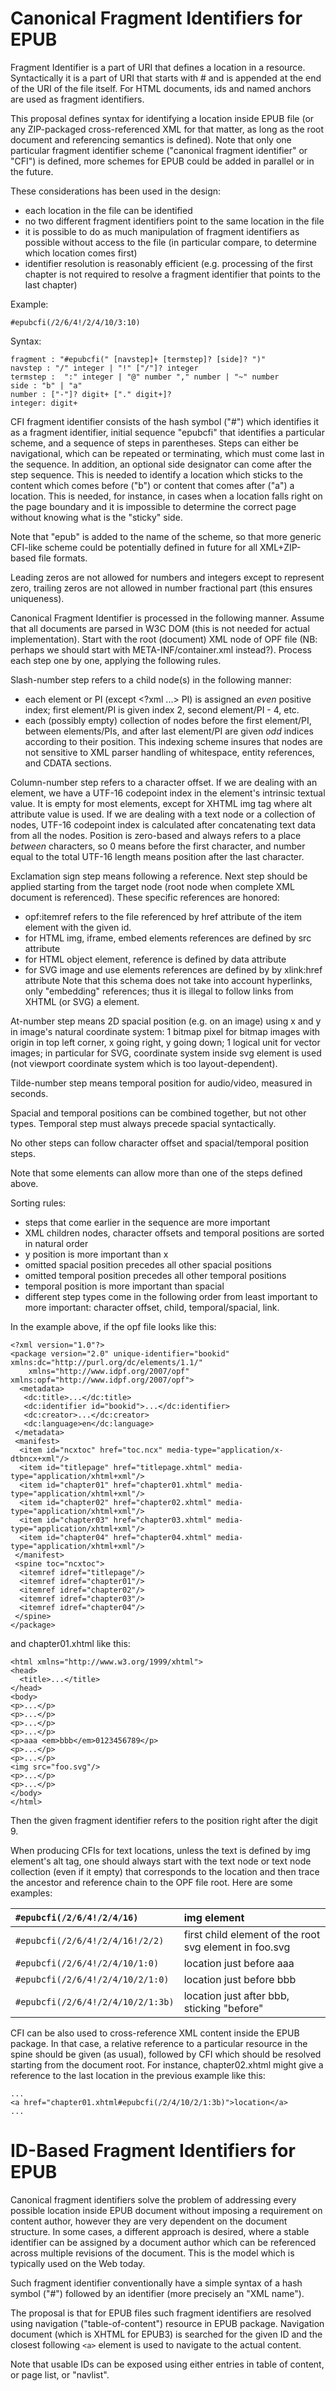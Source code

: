 # Canonical Fragment Identifiers for EPUB #

Fragment Identifier is a part of URI that defines a location in a resource. Syntactically it is a part of URI that starts with # and is appended at the end of the URI of the file itself. For HTML documents, ids and named anchors are used as fragment identifiers.

This proposal defines syntax for identifying a location inside EPUB file (or any ZIP-packaged cross-referenced XML for that matter, as long as the root document and referencing semantics is defined). Note that only one particular fragment identifier scheme ("canonical fragment identifier" or "CFI") is defined, more schemes for EPUB could be added in parallel or in the future.

These considerations has been used in the design:
  * each location in the file can be identified
  * no two different fragment identifiers point to the same location in the file
  * it is possible to do as much manipulation of fragment identifiers as possible without access to the file (in particular compare, to determine which location comes first)
  * identifier resolution is reasonably efficient (e.g. processing of the first chapter is not required to resolve a fragment identifier that points to the last chapter)

Example:

`#epubcfi(/2/6/4!/2/4/10/3:10)`

Syntax:

```
fragment : "#epubcfi(" [navstep]+ [termstep]? [side]? ")"
navstep : "/" integer | "!" ["/"]? integer
termstep :  ":" integer | "@" number "," number | "~" number
side : "b" | "a"
number : ["-"]? digit+ ["." digit+]?
integer: digit+
```

CFI fragment identifier consists of the hash symbol ("#") which identifies it as a fragment identifier, initial sequence "epubcfi" that identifies a particular scheme,  and a sequence of steps in parentheses. Steps can either be navigational, which can be repeated or terminating, which must come last in the sequence. In addition, an optional side designator can come after the step sequence. This is needed to identify a location which sticks to the content which comes before ("b") or content that comes after ("a") a location. This is needed, for instance, in cases when a location falls right on the page boundary and it is impossible to determine the correct page without knowing what is the "sticky" side.

Note that "epub" is added to the name of the scheme, so that more generic CFI-like scheme could be potentially defined in future for all XML+ZIP-based file formats.

Leading zeros are not allowed for numbers and integers except to represent zero, trailing zeros are not allowed in number fractional part (this ensures uniqueness).

Canonical Fragment Identifier is processed in the following manner. Assume that all documents are parsed in W3C DOM (this is not needed for actual implementation). Start with the root (document) XML node of OPF file (NB: perhaps we should start with META-INF/container.xml instead?). Process each step one by one, applying the following rules.

Slash-number step refers to a child node(s) in the following manner:
  * each element or PI (except <?xml ...> PI) is assigned an _even_ positive index; first element/PI is given index 2, second element/PI - 4, etc.
  * each (possibly empty) collection of nodes before the first element/PI, between elements/PIs, and after last element/PI are given _odd_ indices according to their position.
This indexing scheme insures that nodes are not sensitive to XML parser handling of whitespace, entity references, and CDATA sections.

Column-number step refers to a character offset. If we are dealing with an element, we have a UTF-16 codepoint index in the element's intrinsic textual value. It is empty for most elements, except for XHTML img tag where alt attribute value is used. If we are dealing with a text node or a collection of nodes, UTF-16 codepoint index is calculated after concatenating text data from all the nodes. Position is zero-based and always refers to a place _between_ characters, so 0 means before the first character, and number equal to the total UTF-16 length means position after the last character.

Exclamation sign step means following a reference. Next step should be applied starting from the target node (root node when complete XML document is referenced). These specific references are honored:
  * opf:itemref refers to the file referenced by href attribute of the item element with the given id.
  * for HTML img, iframe, embed elements references are defined by src attribute
  * for HTML object element, reference is defined by data attribute
  * for SVG image and use elements references are defined by by xlink:href attribute
Note that this schema does not take into account hyperlinks, only "embedding" references; thus it is illegal to follow links from XHTML (or SVG) a element.

At-number step means 2D spacial position (e.g. on an image) using x and y in image's natural coordinate system: 1 bitmap pixel for bitmap images with origin in top left corner, x going right, y going down; 1 logical unit for vector images; in particular for SVG, coordinate system inside svg element is used (not viewport coordinate system which is too layout-dependent).

Tilde-number step means temporal position for audio/video, measured in seconds.

Spacial and temporal positions can be combined together, but not other types. Temporal step must always precede spacial syntactically.

No other steps can follow character offset and spacial/temporal position steps.

Note that some elements can allow more than one of the steps defined above.

Sorting rules:
  * steps that come earlier in the sequence are more important
  * XML children nodes, character offsets and temporal positions are sorted in natural order
  * y position is more important than x
  * omitted spacial position precedes all other spacial positions
  * omitted temporal position precedes all other temporal positions
  * temporal position is more important than spacial
  * different step types come in the following order from least important to more important: character offset, child, temporal/spacial, link.

In the example above, if the opf file looks like this:
```
<?xml version="1.0"?>
<package version="2.0" unique-identifier="bookid" xmlns:dc="http://purl.org/dc/elements/1.1/"
	xmlns="http://www.idpf.org/2007/opf" xmlns:opf="http://www.idpf.org/2007/opf">
  <metadata>
   <dc:title>...</dc:title> 
   <dc:identifier id="bookid">...</dc:identifier>
   <dc:creator>...</dc:creator> 
   <dc:language>en</dc:language> 
 </metadata>
 <manifest>
  <item id="ncxtoc" href="toc.ncx" media-type="application/x-dtbncx+xml"/>
  <item id="titlepage" href="titlepage.xhtml" media-type="application/xhtml+xml"/>
  <item id="chapter01" href="chapter01.xhtml" media-type="application/xhtml+xml"/>
  <item id="chapter02" href="chapter02.xhtml" media-type="application/xhtml+xml"/>
  <item id="chapter03" href="chapter03.xhtml" media-type="application/xhtml+xml"/>
  <item id="chapter04" href="chapter04.xhtml" media-type="application/xhtml+xml"/>
 </manifest>
 <spine toc="ncxtoc">
  <itemref idref="titlepage"/>
  <itemref idref="chapter01"/>
  <itemref idref="chapter02"/>
  <itemref idref="chapter03"/>
  <itemref idref="chapter04"/>
 </spine>
</package>
```

and chapter01.xhtml like this:

```
<html xmlns="http://www.w3.org/1999/xhtml">
<head>
  <title>...</title>
</head>
<body>
<p>...</p>
<p>...</p>
<p>...</p>
<p>...</p>
<p>aaa <em>bbb</em>0123456789</p>
<p>...</p>
<p>...</p>
<img src="foo.svg"/>
<p>...</p>
<p>...</p>
</body>
</html>
```

Then the given fragment identifier refers to the position right after the digit 9.

When producing CFIs for text locations, unless the text is defined by img element's alt tag, one should always start with the text node or text node collection (even if it empty) that corresponds to the location and then trace the ancestor and reference chain to the OPF file root. Here are some examples:

| `#epubcfi(/2/6/4!/2/4/16)` | img element |
|:---------------------------|:------------|
| `#epubcfi(/2/6/4!/2/4/16!/2/2)` | first child element of the root svg element in foo.svg |
| `#epubcfi(/2/6/4!/2/4/10/1:0)` | location just before aaa |
| `#epubcfi(/2/6/4!/2/4/10/2/1:0)` | location just before bbb |
| `#epubcfi(/2/6/4!/2/4/10/2/1:3b)` | location just after bbb, sticking "before" |

CFI can be also used to cross-reference XML content inside the EPUB package. In that case, a relative reference to a particular resource in the spine should be given (as usual), followed by CFI which should be resolved starting from the document root. For instance, chapter02.xhtml might give a reference to the last location in the previous example like this:

```
...
<a href="chapter01.xhtml#epubcfi(/2/4/10/2/1:3b)">location</a>
...
```

# ID-Based Fragment Identifiers for EPUB #

Canonical fragment identifiers solve the problem of addressing every possible location inside EPUB document without imposing a requirement on content author, however they are very dependent on the document structure.  In some cases, a different approach is desired, where a stable identifier can be assigned by a document author which can be referenced across multiple revisions of the document. This is the model which is typically used on the Web today.

Such fragment identifier conventionally have a simple syntax of a hash symbol ("#") followed by an identifier (more precisely an "XML name").

The proposal is that for EPUB files such fragment identifiers are resolved using navigation ("table-of-content") resource in EPUB package. Navigation document (which is XHTML for EPUB3) is searched for the given ID and the closest following `<a>` element is used to navigate to the actual content.

Note that usable IDs can be exposed using either entries in table of content, or page list, or "navlist".

